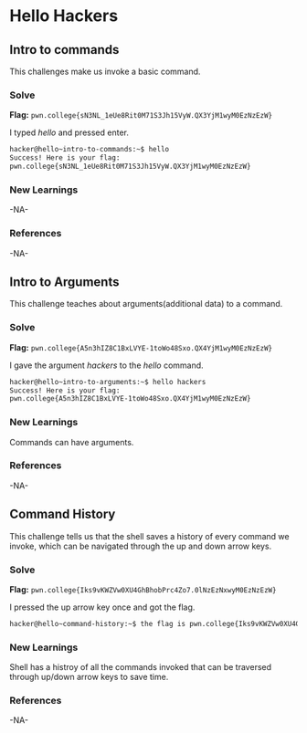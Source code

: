 # Hello Hackers

## Intro to commands
This challenges make us invoke a basic command.

### Solve
**Flag:** `pwn.college{sN3NL_1eUe8Rit0M71S3Jh15VyW.QX3YjM1wyM0EzNzEzW}`

I typed _hello_ and pressed enter.

```bash
hacker@hello~intro-to-commands:~$ hello
Success! Here is your flag:
pwn.college{sN3NL_1eUe8Rit0M71S3Jh15VyW.QX3YjM1wyM0EzNzEzW}
```

### New Learnings
-NA-

### References 
-NA-


## Intro to Arguments
This challenge teaches about arguments(additional data) to a command.

### Solve
**Flag:** `pwn.college{A5n3hIZ8C1BxLVYE-1toWo48Sxo.QX4YjM1wyM0EzNzEzW}`

I gave the argument _hackers_ to the _hello_ command.

```bash
hacker@hello~intro-to-arguments:~$ hello hackers
Success! Here is your flag:
pwn.college{A5n3hIZ8C1BxLVYE-1toWo48Sxo.QX4YjM1wyM0EzNzEzW}
```

### New Learnings
Commands can have arguments.

### References 
-NA-


## Command History
This challenge tells us that the shell saves a history of every command we invoke, which can be navigated through the up and down arrow keys.

### Solve
**Flag:** `pwn.college{Iks9vKWZVw0XU4GhBhobPrc4Zo7.0lNzEzNxwyM0EzNzEzW}`

I pressed the up arrow key once and got the flag.

```bash
hacker@hello~command-history:~$ the flag is pwn.college{Iks9vKWZVw0XU4GhBhobPrc4Zo7.0lNzEzNxwyM0EzNzEzW}
```

### New Learnings
Shell has a histroy of all the commands invoked that can be traversed through up/down arrow keys to save time.

### References 
-NA-